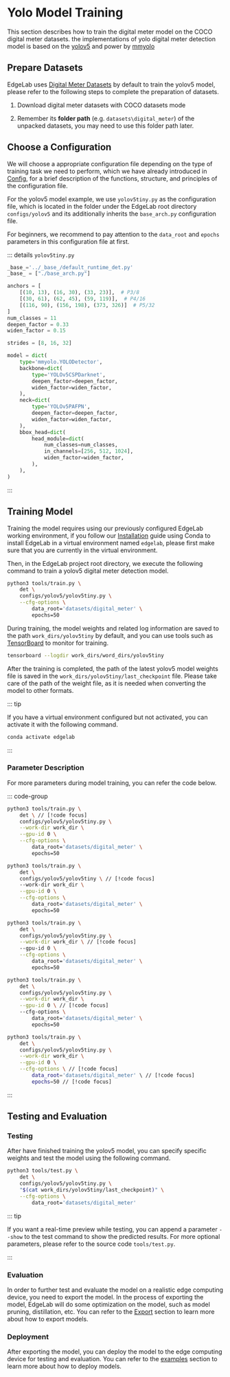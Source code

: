 # Yolo Model Training

This section describes how to train the digital meter  model on the COCO digital meter datasets. the implementations of yolo digital meter detection model is based on the [yolov5](https://github.com/ultralytics/yolov5) and power by [mmyolo](https://github.com/open-mmlab/mmyolo)



## Prepare Datasets

EdgeLab uses [Digital Meter Datasets](https://universe.roboflow.com/seeeddatasets/seeed_meter_digit/) by default to train the yolov5 model, please refer to the following steps to complete the preparation of datasets.

1. Download digital meter datasets with COCO datasets mode

2. Remember its **folder path** (e.g. `datasets\digital_meter`) of the unpacked datasets, you may need to use this folder path later.


## Choose a Configuration

We will choose a appropriate configuration file depending on the type of training task we need to perform, which we have already introduced in [Config](../config.md), for a brief description of the functions, structure, and principles of the configuration file.

For the yolov5 model example, we use `yolov5tiny.py` as the configuration file, which is located in the folder under the EdgeLab root directory `configs/yolov5` and its additionally inherits the `base_arch.py` configuration file.

For beginners, we recommend to pay attention to the `data_root` and `epochs` parameters in this configuration file at first.

::: details `yolov5tiny.py`

```python
_base_='../_base_/default_runtime_det.py'
_base_ = ["./base_arch.py"]

anchors = [
    [(10, 13), (16, 30), (33, 23)],  # P3/8
    [(30, 61), (62, 45), (59, 119)],  # P4/16
    [(116, 90), (156, 198), (373, 326)]  # P5/32
]
num_classes = 11
deepen_factor = 0.33
widen_factor = 0.15

strides = [8, 16, 32]

model = dict(
    type='mmyolo.YOLODetector',
    backbone=dict(
        type='YOLOv5CSPDarknet',
        deepen_factor=deepen_factor,
        widen_factor=widen_factor,
    ),
    neck=dict(
        type='YOLOv5PAFPN',
        deepen_factor=deepen_factor,
        widen_factor=widen_factor,
    ),
    bbox_head=dict(
        head_module=dict(
            num_classes=num_classes,
            in_channels=[256, 512, 1024],
            widen_factor=widen_factor,
        ),
    ),
)
```

:::


## Training Model

Training the model requires using our previously configured EdgeLab working environment, if you follow our [Installation](../../introduction/installation.md) guide using Conda to install EdgeLab in a virtual environment named `edgelab`, please first make sure that you are currently in the virtual environment.

Then, in the EdgeLab project root directory, we execute the following command to train a yolov5 digital meter detection model.

```sh
python3 tools/train.py \
    det \
    configs/yolov5/yolov5tiny.py \
    --cfg-options \
        data_root='datasets/digital_meter' \
        epochs=50
```

During training, the model weights and related log information are saved to the path `work_dirs/yolov5tiny` by default, and you can use tools such as [TensorBoard](https://www.tensorflow.org/tensorboard/get_started) to monitor for training.

```sh
tensorboard --logdir work_dirs/word_dirs/yolov5tiny
```

After the training is completed, the path of the latest yolov5 model weights file is saved in the `work_dirs/yolov5tiny/last_checkpoint` file. Please take care of the path of the weight file, as it is needed when converting the model to other formats.

::: tip

If you have a virtual environment configured but not activated, you can activate it with the following command.

```sh
conda activate edgelab
```

:::

### Parameter Description

For more parameters during model training, you can refer the code below.

::: code-group

```sh [Model Type]
python3 tools/train.py \
    det \ // [!code focus]
    configs/yolov5/yolov5tiny.py \
    --work-dir work_dir \
    --gpu-id 0 \
    --cfg-options \
        data_root='datasets/digital_meter' \
        epochs=50
```

```sh [Config Path]
python3 tools/train.py \
    det \
    configs/yolov5/yolov5tiny \ // [!code focus]
    --work-dir work_dir \
    --gpu-id 0 \
    --cfg-options \
        data_root='datasets/digital_meter' \
        epochs=50
```

```sh [Working Directory]
python3 tools/train.py \
    det \
    configs/yolov5/yolov5tiny.py \
    --work-dir work_dir \ // [!code focus]
    --gpu-id 0 \
    --cfg-options \
        data_root='datasets/digital_meter' \
        epochs=50
```

```sh [GPU ID]
python3 tools/train.py \
    det \
    configs/yolov5/yolov5tiny.py \
    --work-dir work_dir \
    --gpu-id 0 \ // [!code focus]
    --cfg-options \
        data_root='datasets/digital_meter' \
        epochs=50
```

```sh [Config Override]
python3 tools/train.py \
    det \
    configs/yolov5/yolov5tiny.py \
    --work-dir work_dir \
    --gpu-id 0 \
    --cfg-options \ // [!code focus]
        data_root='datasets/digital_meter' \ // [!code focus]
        epochs=50 // [!code focus]
```

:::


## Testing and Evaluation

### Testing

After have finished training the yolov5 model, you can specify specific weights and test the model using the following command.

```sh
python3 tools/test.py \
    det \
    configs/yolov5/yolov5tiny.py \
    "$(cat work_dirs/yolov5tiny/last_checkpoint)" \
    --cfg-options \
        data_root='datasets/digital_meter'
```

::: tip

If you want a real-time preview while testing, you can append a parameter `--show` to the test command to show the predicted results. For more optional parameters, please refer to the source code `tools/test.py`.

:::

### Evaluation

In order to further test and evaluate the model on a realistic edge computing device, you need to export the model. In the process of exporting the model, EdgeLab will do some optimization on the model, such as model pruning, distillation, etc. You can refer to the [Export](../export/overview) section to learn more about how to export models.

### Deployment

After exporting the model, you can deploy the model to the edge computing device for testing and evaluation. You can refer to the [examples](../../examples/examples.md) section to learn more about how to deploy models.
